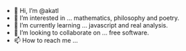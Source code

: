 - 👋 Hi, I’m @akatl
- 👀 I’m interested in ... mathematics, philosophy and poetry.
- 🌱 I’m currently learning ... javascript and real analysis.
- 💞️ I’m looking to collaborate on ... free software.
- 📫 How to reach me ...
  
<!---
akatl/akatl is a ✨ special ✨ repository because its `README.md` (this file) appears on your GitHub profile.
You can click the Preview link to take a look at your changes.
--->
